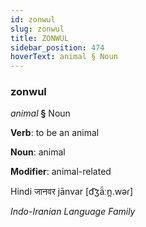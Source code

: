 ```yaml
---
id: zonwul
slug: zonwul
title: ZONWUL
sidebar_position: 474
hoverText: animal § Noun
---
```


### zonwul

*animal* **§** Noun

**Verb**: to be an animal

**Noun**: animal

**Modifier**: animal-related

Hindi जानवर jānvar [d͡ʒä̃ːn̪.wəɾ]

*Indo-Iranian Language Family*